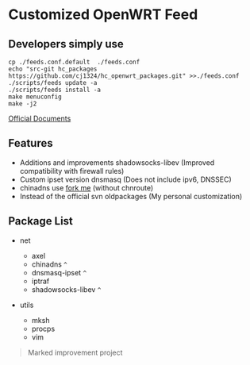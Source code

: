 Customized OpenWRT Feed
=======================

Developers simply use
---------------------

```shell
cp ./feeds.conf.default  ./feeds.conf
echo "src-git hc_packages https://github.com/cj1324/hc_openwrt_packages.git" >>./feeds.conf
./scripts/feeds update -a
./scripts/feeds install -a
make menuconfig
make -j2
```

[Official Documents](http://wiki.openwrt.org/doc/devel/feeds "Official Documents")

Features
--------

+ Additions and improvements shadowsocks-libev (Improved compatibility with firewall rules)
+ Custom ipset version dnsmasq (Does not include ipv6, DNSSEC)
+ chinadns use [fork me](https://github.com/cj1324/ChinaDNS-OpenWRT "Github") (without chnroute)
+ Instead of the official svn oldpackages (My personal customization)

Package List
------------

+ net

  + axel
  + chinadns `^`
  + dnsmasq-ipset `^`
  + iptraf
  + shadowsocks-libev `^`

+ utils

  + mksh
  + procps
  + vim

> Marked improvement project

